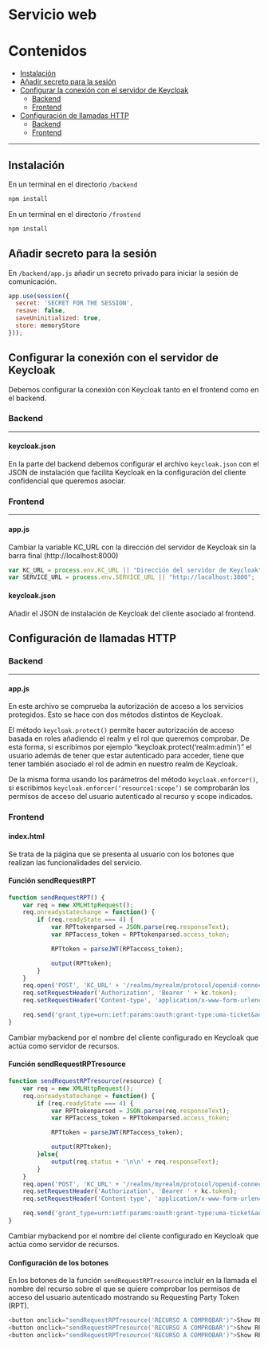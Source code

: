 # Servicio web



# Contenidos

- [Instalación](#instalación)
- [Añadir secreto para la sesión](#añadir-secreto-para-la-sesión)
- [Configurar la conexión con el servidor de Keycloak](#configurar-la-conexión-con-el-servidor-de-Keycloak)
  - [Backend](#backend)
  - [Frontend](#frontend)
- [Configuración de llamadas HTTP](#configuración-de-llamadas-HTTP)
  - [Backend](#backend)
  - [Frontend](#frontend)

---

## Instalación

En un terminal en el directorio `/backend`

```sh
npm install
```

En un terminal en el directorio `/frontend`

```sh
npm install
```

## Añadir secreto para la sesión

En `/backend/app.js` añadir un secreto privado para iniciar la sesión de comunicación.

```js
app.use(session({
  secret: 'SECRET FOR THE SESSION',
  resave: false,
  saveUninitialized: true,
  store: memoryStore
}));
```

## Configurar la conexión con el servidor de Keycloak

Debemos configurar la conexión con Keycloak tanto en el frontend como en el backend.

### Backend
---

#### keycloak.json

En la parte del backend debemos configurar el archivo `keycloak.json` con el JSON de instalación que facilita Keycloak en la configuración del cliente confidencial que queremos asociar.

### Frontend
---

#### app.js

Cambiar la variable KC_URL con la dirección del servidor de Keycloak sin la barra final (http://localhost:8000)

```js
var KC_URL = process.env.KC_URL || "Dirección del servidor de Keycloak"; 
var SERVICE_URL = process.env.SERVICE_URL || "http://localhost:3000";
```

#### keycloak.json

Añadir el JSON de instalación de Keycloak del cliente asociado al frontend.

## Configuración de llamadas HTTP

### Backend
---

#### app.js

En este archivo se comprueba la autorización de acceso a los servicios protegidos. Esto se hace con dos métodos distintos de Keycloak.

El método `keycloak.protect()` permite hacer autorización de acceso basada en roles añadiendo el realm y el rol que queremos comprobar. De esta forma, si escribimos por ejemplo “keycloak.protect(‘realm:admin’)” el usuario además de tener que estar autenticado para acceder, tiene que tener también asociado el rol de admin en nuestro realm de Keycloak.

De la misma forma usando los parámetros del método `keycloak.enforcer()`, si escribimos `keycloak.enforcer(‘resource1:scope’)` se comprobarán los permisos de acceso del usuario autenticado al recurso y scope indicados.


### Frontend

#### index.html

Se trata de la página que se presenta al usuario con los botones que realizan las funcionalidades del servicio.

#### Función sendRequestRPT

```js
function sendRequestRPT() {
    var req = new XMLHttpRequest();
    req.onreadystatechange = function() {
        if (req.readyState === 4) {
            var RPTtokenparsed = JSON.parse(req.responseText);
            var RPTaccess_token = RPTtokenparsed.access_token;

            RPTtoken = parseJWT(RPTaccess_token);

            output(RPTtoken); 
        }
    }
    req.open('POST', 'KC_URL' + '/realms/myrealm/protocol/openid-connect/token', true);
    req.setRequestHeader('Authorization', 'Bearer ' + kc.token);
    req.setRequestHeader('Content-type', 'application/x-www-form-urlencoded');

    req.send('grant_type=urn:ietf:params:oauth:grant-type:uma-ticket&audience=mybackend');
}
```

Cambiar mybackend por el nombre del cliente configurado en Keycloak que actúa como servidor de recursos.

#### Función sendRequestRPTresource

```js
function sendRequestRPTresource(resource) {
    var req = new XMLHttpRequest();
    req.onreadystatechange = function() {
        if (req.readyState === 4) {
            var RPTtokenparsed = JSON.parse(req.responseText);
            var RPTaccess_token = RPTtokenparsed.access_token;

            RPTtoken = parseJWT(RPTaccess_token);

            output(RPTtoken); 
        }else{
            output(req.status + '\n\n' + req.responseText);
        }
    }
    req.open('POST', 'KC_URL' + '/realms/myrealm/protocol/openid-connect/token', true);
    req.setRequestHeader('Authorization', 'Bearer ' + kc.token);
    req.setRequestHeader('Content-type', 'application/x-www-form-urlencoded');

    req.send('grant_type=urn:ietf:params:oauth:grant-type:uma-ticket&audience=mybackend&permission=' + resource);
}
```

Cambiar mybackend por el nombre del cliente configurado en Keycloak que actúa como servidor de recursos.

#### Configuración de los botones

En los botones de la función `sendRequestRPTresource` incluir en la llamada el nombre del recurso sobre el que se quiere comprobar los permisos de acceso del usuario autenticado mostrando su Requesting Party Token (RPT).

```ts
<button onclick="sendRequestRPTresource('RECURSO A COMPROBAR')">Show RPT Token for localizacion1</button>
<button onclick="sendRequestRPTresource('RECURSO A COMPROBAR')">Show RPT Token for localizacion2</button>
<button onclick="sendRequestRPTresource('RECURSO A COMPROBAR')">Show RPT Token for pruebarecurso</button>

```









